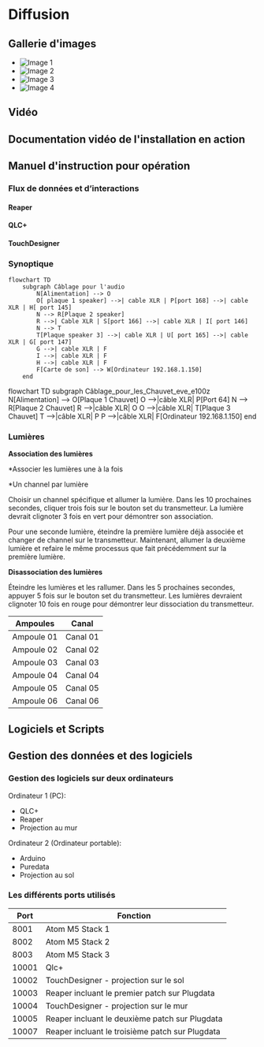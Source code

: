# Diffusion

## Gallerie d'images
* ![Image 1](https://placehold.co/400x400?text=1+image)
* ![Image 2](https://placehold.co/400x400?text=2+image)
* ![Image 3](https://placehold.co/400x400?text=3+image)
* ![Image 4](https://placehold.co/400x400?text=4+image)

## Vidéo

## Documentation vidéo de l'installation en action

## Manuel d'instruction pour opération

### Flux de données et d’interactions

#### Reaper

#### QLC+

#### TouchDesigner

### Synoptique

```mermaid
flowchart TD
    subgraph Câblage pour l'audio
        N[Alimentation] --> O
        O[ plaque 1 speaker] -->| cable XLR | P[port 168] -->| cable XLR | H[ port 145]
        N --> R[Plaque 2 speaker]
        R -->| Cable XLR | S[port 166] -->| cable XLR | I[ port 146]
        N --> T
        T[Plaque speaker 3] -->| cable XLR | U[ port 165] -->| cable XLR | G[ port 147]
        G -->| cable XLR | F
        I -->| cable XLR | F
        H -->| cable XLR | F
        F[Carte de son] --> W[Ordinateur 192.168.1.150]
    end
```

flowchart TD
    subgraph Câblage_pour_les_Chauvet_eve_e100z
        N[Alimentation] --> O[Plaque 1 Chauvet]
        O -->|câble XLR| P[Port 64]
        N --> R[Plaque 2 Chauvet]
        R -->|câble XLR| O
        O -->|câble XLR| T[Plaque 3 Chauvet]
        T -->|câble XLR| P
        P -->|câble XLR| F[Ordinateur 192.168.1.150]
    end


### Lumières
**Association des lumières**

*Associer les lumières une à la fois

*Un channel par lumière

Choisir un channel spécifique et allumer la lumière. Dans les 10 prochaines secondes, cliquer trois fois sur le bouton set du transmetteur. La lumière devrait clignoter 3 fois en vert pour démontrer son association.

Pour une seconde lumière, éteindre la première lumière déjà associée et changer de channel sur le transmetteur. Maintenant, allumer la deuxième lumière et refaire le même processus que fait précédemment sur la première lumière.

**Disassociation des lumières**

Éteindre les lumières et les rallumer. Dans les 5 prochaines secondes, appuyer 5 fois sur le bouton set du transmetteur. Les lumières devraient clignoter 10 fois en rouge pour démontrer leur dissociation du transmetteur.

| Ampoules   | Canal    |
| ---------- | -------- |
| Ampoule 01 | Canal 01 |
| Ampoule 02 | Canal 02 |
| Ampoule 03 | Canal 03 |
| Ampoule 04 | Canal 04 |
| Ampoule 05 | Canal 05 |
| Ampoule 06 | Canal 06 |

## Logiciels et Scripts

## Gestion des données et des logiciels

### Gestion des logiciels sur deux ordinateurs
Ordinateur 1 (PC):
* QLC+
* Reaper
* Projection au mur

Ordinateur 2 (Ordinateur portable):
* Arduino
* Puredata
* Projection au sol

### Les différents ports utilisés
| Port  | Fonction                                        |
| ----- | ----------------------------------------------- |
| 8001  | Atom M5 Stack 1                                 |
| 8002  | Atom M5 Stack 2                                 |
| 8003  | Atom M5 Stack 3                                 |
| 10001 | Qlc+                                            |
| 10002 | TouchDesigner - projection sur le sol           |
| 10003 | Reaper incluant le premier patch sur Plugdata   |
| 10004 | TouchDesigner - projection sur le mur           |
| 10005 | Reaper incluant le deuxième patch sur Plugdata  |
| 10007 | Reaper incluant le troisième patch sur Plugdata |
